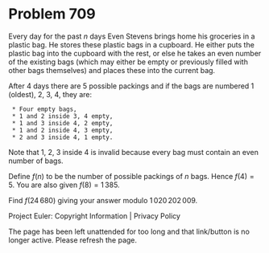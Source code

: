 #   Problem 709

   Every day for the past $n$ days Even Stevens brings home his groceries in
   a plastic bag. He stores these plastic bags in a cupboard. He either puts
   the plastic bag into the cupboard with the rest, or else he takes an even
   number of the existing bags (which may either be empty or previously
   filled with other bags themselves) and places these into the current bag.

   After 4 days there are 5 possible packings and if the bags are numbered 1
   (oldest), 2, 3, 4, they are:

     * Four empty bags,
     * 1 and 2 inside 3, 4 empty,
     * 1 and 3 inside 4, 2 empty,
     * 1 and 2 inside 4, 3 empty,
     * 2 and 3 inside 4, 1 empty.

   Note that 1, 2, 3 inside 4 is invalid because every bag must contain an
   even number of bags.

   Define $f(n)$ to be the number of possible packings of $n$ bags. Hence
   $f(4)=5$. You are also given $f(8)=1\,385$.

   Find $f(24\,680)$ giving your answer modulo $1\,020\,202\,009$.

   Project Euler: Copyright Information | Privacy Policy

   The page has been left unattended for too long and that link/button is no
   longer active. Please refresh the page.
